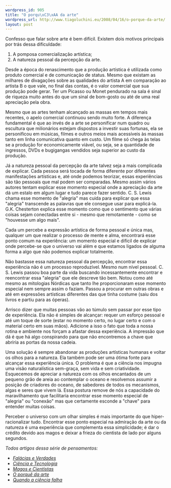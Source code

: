 ```yaml
--- 
wordpress_id: 905
title: "O porqu\xC3\xAA da arte"
wordpress_url: http://www.tiagoluchini.eu/2008/04/16/o-porque-da-arte/
layout: post
---
```

Confesso que falar sobre arte é bem difícil. Existem dois motivos principais por trás dessa dificuldade:
<ol>
	<li>A pomposa comercialização artística;</li>
	<li>A natureza pessoal da percepção da arte.</li>
</ol>
Desde a época do renascimento que a produção artística é utilizada como produto comercial e de comunicação de status. Mesmo que existam as milhares de divagações sobre as qualidades do artista A em comparação ao artista B o que vale, no final das contas, é o valor comercial que sua produção pode gerar. Ter um Picasso ou Monet pendurado na sala é sinal de riqueza muito antes do que um sinal de bom-gosto ou até de uma real apreciação pela obra.

Mesmo que as artes tenham alcançado as massas em tempos mais recentes, o apelo comercial continuou sendo muito forte. A diferença fundamental é que ao invés de a arte se personificar num quadro ou escultura que milionários estejam dispostos a investir suas fortunas, ela se personificou em músicas, filmes e outros meios mais acessíveis às massas tanto em linha comunicativa quanto em custo. Um filme só chega às telas se a produção for economicamente viável, ou seja, se a quantidade de ingressos, DVDs e bugigangas vendidos seja superior ao custo da produção.

Já a natureza pessoal da percepção da arte talvez seja a mais complicada de explicar. Cada pessoa será tocada de forma diferente por diferentes manifestações artísticas e, até onde podemos teorizar, essas experiências são tão pessoais que mal podem ser comparadas. Mesmo assim vários autores tentam explicar esse momento especial onde a apreciação da arte dá um estalo em algum lugar e tudo parece fazer sentido. C. S. Lewis chama esse momento de "alegria" mas cuida para explicar que essa "alegria" transcende as palavras que ele consegue usar para explicá-la. G.K. Chesterton explica esse momento como que o sentimento que várias coisas sejam conectadas entre si - mesmo que remotamente - como se "houvesse um algo mais".

Cada um percebe a expressão artística de forma pessoal e única mas, qualquer um que realizar o processo de mente e alma, encontrará esse ponto comum na experiência: um momento especial e difícil de explicar onde percebe-se que o universo vai além e que estamos ligados de alguma forma a algo que não podemos explicar totalmente.

Não bastasse essa natureza pessoal da percepção, encontrar essa experiência não é um processo reproduzível. Mesmo num nível pessoal. C. S. Lewis passou boa parte da vida buscando incessantemente encontrar e reencontrar essa "alegria" que ele descreve tão bem. Notou como até mesmo as mitologias Nórdicas que tanto lhe proporcionaram esse momento especial nem sempre assim o faziam. Passou a procurar em outras obras e até em expressões artísticas diferentes das que tinha costume (saiu dos livros e partiu para as óperas).

Arrisco dizer que muitas pessoas vão ao túmulo sem passar por esse tipo de experiência. Ela não é simples de alcançar: requer um esforço pessoal e até um toque de sorte (estar no momento certo, no lugar certo e com o material certo em suas mãos). Adicione a isso o fato que toda a nossa rotina e ambiente nos forçam a afastar dessa experiência. A impressão que dá é que há algo conspirando para que não encontremos a chave que abriria as portas da nossa cadeia.

Uma solução é sempre abandonar as produções artísticas humanas e voltar os olhos para a natureza. Ela também pode ser uma ótima fonte para alcançar essa experiência única. O problema é que a ciência nos impugna uma visão naturalística sem-graça, sem vida e sem criatividade. Esquecemos de apreciar a natureza com os olhos encantados de um pequeno grão de areia ao contemplar o oceano e resolvemos assumir a posição de criadores do oceano, de sabedores de todos os mecanismos, algas e seres que vivem lá. Essa postura remove de nós a capacidade do maravilhamento que facilitaria encontrar esse momento especial de "alegria" ou "conexão" mas que certamente esconde a "chave" para entender muitas coisas.

Perceber o universo com um olhar simples é mais importante do que hiper-racionalizar tudo. Encontrar esse ponto especial na admiração da arte ou da natureza é uma experiência que complementa essa simplicidade; é dar o crédito devido aos magos e deixar a frieza do cientista de lado por alguns segundos.

<em>Todos artigos dessa série de pensamentos:</em>
<ul>
	<li><a href="http://www.tiagoluchini.eu/2008/04/03/falacias-e-verdades/"><em>Falácias e Verdades</em></a></li>
	<li><a href="http://www.tiagoluchini.eu/2008/04/14/ciencia-e-tecnologia/"><em>Ciência e Tecnologia</em></a></li>
	<li><em><a href="http://www.tiagoluchini.eu/2008/04/15/magos-e-cientistas/">Magos e Cientistas</a></em></li>
	<li><em><a href="http://www.tiagoluchini.eu/2008/04/16/o-porque-da-arte/">O porquê da arte</a></em></li>
	<li><a href="http://www.tiagoluchini.eu/2008/04/17/quando-a-ciencia-falha/"><em>Quando a ciência falha</em></a></li>
</ul>

